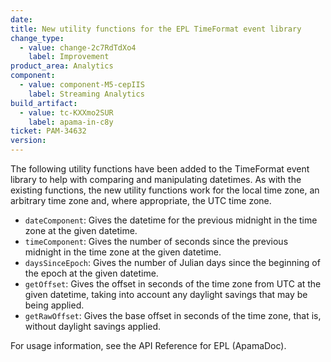 ```yaml
---
date: 
title: New utility functions for the EPL TimeFormat event library
change_type:
  - value: change-2c7RdTdXo4
    label: Improvement
product_area: Analytics
component:
  - value: component-M5-cepIIS
    label: Streaming Analytics
build_artifact:
  - value: tc-KXXmo2SUR
    label: apama-in-c8y
ticket: PAM-34632
version:
---
```

The following utility functions have been added to the TimeFormat event library to help with comparing and manipulating datetimes. As with the existing functions, the new utility functions work for the local time zone, an arbitrary time zone and, where appropriate, the UTC time zone.

* `dateComponent`: Gives the datetime for the previous midnight in the time zone at the given datetime.
* `timeComponent`: Gives the number of seconds since the previous midnight in the time zone at the given datetime.
* `daysSinceEpoch`: Gives the number of Julian days since the beginning of the epoch at the given datetime.
* `getOffset`: Gives the offset in seconds of the time zone from UTC at the given datetime, taking into account any daylight savings that may be being applied.
* `getRawOffset`: Gives the base offset in seconds of the time zone, that is, without daylight savings applied.

For usage information, see the API Reference for EPL (ApamaDoc).
